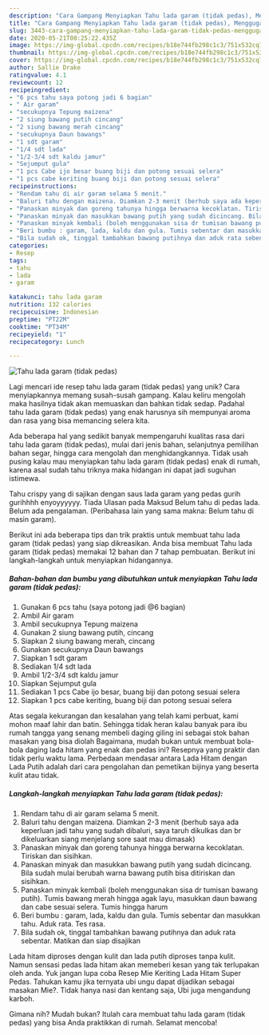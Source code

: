 ```yaml
---
description: "Cara Gampang Menyiapkan Tahu lada garam (tidak pedas), Menggugah Selera"
title: "Cara Gampang Menyiapkan Tahu lada garam (tidak pedas), Menggugah Selera"
slug: 3443-cara-gampang-menyiapkan-tahu-lada-garam-tidak-pedas-menggugah-selera
date: 2020-05-21T08:25:22.435Z
image: https://img-global.cpcdn.com/recipes/b18e744fb298c1c3/751x532cq70/tahu-lada-garam-tidak-pedas-foto-resep-utama.jpg
thumbnail: https://img-global.cpcdn.com/recipes/b18e744fb298c1c3/751x532cq70/tahu-lada-garam-tidak-pedas-foto-resep-utama.jpg
cover: https://img-global.cpcdn.com/recipes/b18e744fb298c1c3/751x532cq70/tahu-lada-garam-tidak-pedas-foto-resep-utama.jpg
author: Sallie Drake
ratingvalue: 4.1
reviewcount: 12
recipeingredient:
- "6 pcs tahu saya potong jadi 6 bagian"
- " Air garam"
- "secukupnya Tepung maizena"
- "2 siung bawang putih cincang"
- "2 siung bawang merah cincang"
- "secukupnya Daun bawangs"
- "1 sdt garam"
- "1/4 sdt lada"
- "1/2-3/4 sdt kaldu jamur"
- "Sejumput gula"
- "1 pcs Cabe ijo besar buang biji dan potong sesuai selera"
- "1 pcs cabe keriting buang biji dan potong sesuai selera"
recipeinstructions:
- "Rendam tahu di air garam selama 5 menit."
- "Baluri tahu dengan maizena. Diamkan 2-3 menit (berhub saya ada keperluan jadi tahu yang sudah dibaluri, saya taruh dikulkas dan br dikeluarkan siang menjelang sore saat mau dimasak)"
- "Panaskan minyak dan goreng tahunya hingga berwarna kecoklatan. Tiriskan dan sisihkan."
- "Panaskan minyak dan masukkan bawang putih yang sudah dicincang. Bila sudah mulai berubah warna bawang putih bisa ditiriskan dan sisihkan."
- "Panaskan minyak kembali (boleh menggunakan sisa dr tumisan bawang putih). Tumis bawang merah hingga agak layu, masukkan daun bawang dan cabe sesuai selera. Tumis hingga harum"
- "Beri bumbu : garam, lada, kaldu dan gula. Tumis sebentar dan masukkan tahu. Aduk rata. Tes rasa."
- "Bila sudah ok, tinggal tambahkan bawang putihnya dan aduk rata sebentar. Matikan dan siap disajikan"
categories:
- Resep
tags:
- tahu
- lada
- garam

katakunci: tahu lada garam 
nutrition: 132 calories
recipecuisine: Indonesian
preptime: "PT22M"
cooktime: "PT34M"
recipeyield: "1"
recipecategory: Lunch

---
```



![Tahu lada garam (tidak pedas)](https://img-global.cpcdn.com/recipes/b18e744fb298c1c3/751x532cq70/tahu-lada-garam-tidak-pedas-foto-resep-utama.jpg)

Lagi mencari ide resep tahu lada garam (tidak pedas) yang unik? Cara menyiapkannya memang susah-susah gampang. Kalau keliru mengolah maka hasilnya tidak akan memuaskan dan bahkan tidak sedap. Padahal tahu lada garam (tidak pedas) yang enak harusnya sih mempunyai aroma dan rasa yang bisa memancing selera kita.

Ada beberapa hal yang sedikit banyak mempengaruhi kualitas rasa dari tahu lada garam (tidak pedas), mulai dari jenis bahan, selanjutnya pemilihan bahan segar, hingga cara mengolah dan menghidangkannya. Tidak usah pusing kalau mau menyiapkan tahu lada garam (tidak pedas) enak di rumah, karena asal sudah tahu triknya maka hidangan ini dapat jadi suguhan istimewa.

Tahu crispy yang di sajikan dengan saus lada garam yang pedas gurih gurihhhh enyoyyyyyy. Tiada Ulasan pada Maksud Belum tahu di pedas lada. Belum ada pengalaman. (Peribahasa lain yang sama makna: Belum tahu di masin garam).


Berikut ini ada beberapa tips dan trik praktis untuk membuat tahu lada garam (tidak pedas) yang siap dikreasikan. Anda bisa membuat Tahu lada garam (tidak pedas) memakai 12 bahan dan 7 tahap pembuatan. Berikut ini langkah-langkah untuk menyiapkan hidangannya.

<!--inarticleads1-->

##### Bahan-bahan dan bumbu yang dibutuhkan untuk menyiapkan Tahu lada garam (tidak pedas):

1. Gunakan 6 pcs tahu (saya potong jadi @6 bagian)
1. Ambil  Air garam
1. Ambil secukupnya Tepung maizena
1. Gunakan 2 siung bawang putih, cincang
1. Siapkan 2 siung bawang merah, cincang
1. Gunakan secukupnya Daun bawangs
1. Siapkan 1 sdt garam
1. Sediakan 1/4 sdt lada
1. Ambil 1/2-3/4 sdt kaldu jamur
1. Siapkan Sejumput gula
1. Sediakan 1 pcs Cabe ijo besar, buang biji dan potong sesuai selera
1. Siapkan 1 pcs cabe keriting, buang biji dan potong sesuai selera


Atas segala kekurangan dan kesalahan yang telah kami perbuat, kami mohon maaf lahir dan batin. Sehingga tidak heran kalau banyak para ibu rumah tangga yang senang membeli daging giling ini sebagai stok bahan masakan yang bisa diolah Bagaimana, mudah bukan untuk membuat bola-bola daging lada hitam yang enak dan pedas ini? Resepnya yang praktir dan tidak perlu waktu lama. Perbedaan mendasar antara Lada Hitam dengan Lada Putih adalah dari cara pengolahan dan pemetikan bijinya yang beserta kulit atau tidak. 

<!--inarticleads2-->

##### Langkah-langkah menyiapkan Tahu lada garam (tidak pedas):

1. Rendam tahu di air garam selama 5 menit.
1. Baluri tahu dengan maizena. Diamkan 2-3 menit (berhub saya ada keperluan jadi tahu yang sudah dibaluri, saya taruh dikulkas dan br dikeluarkan siang menjelang sore saat mau dimasak)
1. Panaskan minyak dan goreng tahunya hingga berwarna kecoklatan. Tiriskan dan sisihkan.
1. Panaskan minyak dan masukkan bawang putih yang sudah dicincang. Bila sudah mulai berubah warna bawang putih bisa ditiriskan dan sisihkan.
1. Panaskan minyak kembali (boleh menggunakan sisa dr tumisan bawang putih). Tumis bawang merah hingga agak layu, masukkan daun bawang dan cabe sesuai selera. Tumis hingga harum
1. Beri bumbu : garam, lada, kaldu dan gula. Tumis sebentar dan masukkan tahu. Aduk rata. Tes rasa.
1. Bila sudah ok, tinggal tambahkan bawang putihnya dan aduk rata sebentar. Matikan dan siap disajikan


Lada hitam diproses dengan kulit dan lada putih diproses tanpa kulit. Namun sensasi pedas lada hitam akan memeberi kesan yang tak terlupakan oleh anda. Yuk jangan lupa coba Resep Mie Keriting Lada Hitam Super Pedas. Tahukan kamu jika ternyata ubi ungu dapat dijadikan sebagai masakan Mie?. Tidak hanya nasi dan kentang saja, Ubi juga mengandung karboh. 

Gimana nih? Mudah bukan? Itulah cara membuat tahu lada garam (tidak pedas) yang bisa Anda praktikkan di rumah. Selamat mencoba!
